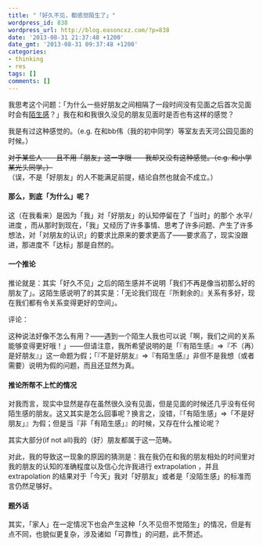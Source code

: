 ```yaml
---
title: "「好久不见，都感觉陌生了」"
wordpress_id: 838
wordpress_url: http://blog.easoncxz.com/?p=838
date: '2013-08-31 21:37:48 +1200'
date_gmt: '2013-08-31 09:37:48 +1200'
categories:
- thinking
- res
tags: []
comments: []
---
```

<p>我思考这个问题：「为什么一些好朋友之间相隔了一段时间没有见面之后首次见面时会有<span style="text-decoration: underline;">陌生感</span>？」我在和和我很久没见的朋友见面时是否也有这样的感觉？</p>
<p>我是有过这种感觉的。（e.g. 在和bb伟（我的初中同学）等室友去天河公园见面的时候。）</p>
<p><del>对于某些人——且不用「朋友」这一字眼——我却又没有这种感觉。（e.g. 和小学某光头同学。）</del>（误，不是「好朋友」的人不能满足前提，结论自然也就会不成立。）</p>
<h4>那么，到底「为什么」呢？</h4>
<p>这（在我看来）是因为「我」对「好朋友」的认知停留在了「当时」的那个 水平/进度 ，而从那时到现在，「我」又经历了许多事情、思考了许多问题、产生了许多想法，对「对朋友的认识」的要求比原来的要求更高了——要求高了，现实没跟进，那进度不「达标」那是自然的。</p>
<h4>一个推论</h4>
<p>推论就是：其实「好久不见」之后的陌生感并不说明「我们不再是像当初那么好的朋友了」。这陌生感说明了的其实是：「无论我们现在『所剩余的』关系有多好，现在我们都有令关系变得更好的空间」。</p>
<p>评论：</p>
<p>这种说法好像不怎么有用？——遇到一个陌生人我也可以说「啊，我们之间的关系能够变得更好哦！」——但请注意，我所希望说明的是「『有陌生感』=&gt;『不（再）是好朋友』」这一命题为假；「『不是好朋友』=&gt;『有陌生感』」非但不是我想（或者需要）说明为假的问题，而且还显然为真。</p>
<h4>推论所帮不上忙的情况</h4>
<p>对我而言，现实中显然是存在虽然很久没有见面，但是见面的时候还几乎没有任何陌生感的朋友。这又其实是怎么回事呢？换言之，没错，『「有陌生感」=&gt;「不是好朋友」』为假；但是当『非「有陌生感」』的时候，又存在什么推论呢？</p>
<p>其实大部分(if not all)我的（好）朋友都属于这一范畴。</p>
<p>对此，我的导致这一现象的原因的猜测是：我在我仍在和我的朋友相处的时间里对我的朋友的认知的准确程度以及信心允许我进行 extrapolation ，并且 extrapolation 的结果对于「今天」我对「好朋友」或者是「没陌生感」的标准而言仍然足够好。</p>
<h4>题外话</h4>
<p>其实，「家人」在一定情况下也会产生这种「久不见但不觉陌生」的情况，但是有点不同，也貌似更复杂，涉及诸如「可靠性」的问题，此不赘述。</p>
